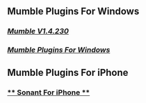 ## Mumble Plugins For Windows   
### [**_Mumble V1.4.230_**](https://home.mycloud.com/action/share/4fbadddd-9fd3-4f9c-b310-b7d27f25d841)   
### [**_Mumble Plugins For Windows_**](https://home.mycloud.com/action/share/75dcc701-dcc2-43e4-84b6-b1fc4b31b055)
## Mumble Plugins For iPhone   
### [** Sonant For iPhone **](https://apps.apple.com/us/app/sonant-audio-conference-call/id1518714520)
